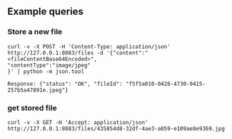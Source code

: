 ## Example queries

### Store a new file
```shell
curl -v -X POST -H 'Content-Type: application/json' http://127.0.0.1:8083/files -d '{"content":"<fileContentBase64Encoded>",
"contentType":"image/jpeg"
}' | python -m json.tool

Response: {"status": "OK", "fileId": "f5f5a010-0426-4730-9415-257b5a47891e.jpeg"}
```

### get stored file
```shell
curl -v -X GET -H 'Accept: application/json' http://127.0.0.1:8083/files/435854d8-32df-4ae3-a059-e109ae8e9369.jpg
```
